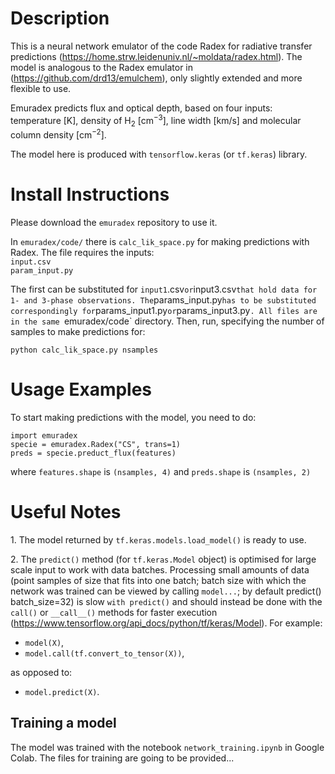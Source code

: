 # Description

This is a neural network emulator of the code Radex for radiative transfer predictions (https://home.strw.leidenuniv.nl/~moldata/radex.html). The model is analogous to the Radex emulator in (https://github.com/drd13/emulchem), only slightly extended and more flexible to use.

Emuradex predicts flux and optical depth, based on four inputs: temperature [K], density of H$_2$ [cm$^{-3}$], line width [km/s] and molecular column density [cm$^{-2}$].

The model here is produced with `tensorflow.keras` (or `tf.keras`) library.

# Install Instructions

Please download the `emuradex` repository to use it. 

In `emuradex/code/` there is `calc_lik_space.py` for making predictions with Radex. The file requires the inputs:  
`input.csv`\
`param_input.py`

The first can be substituted for `input1`.csv` or `input3.csv` that hold data for 1- and 3-phase observations. The `params_input.py` has to be substituted correspondingly for `params_input1.py` or `params_input3.py`. All files are in the same `emuradex/code` directory. Then, run, specifying the number of samples to make predictions for:

`python calc_lik_space.py nsamples`

# Usage Examples

To start making predictions with the model, you need to do:

`import emuradex`\
`specie = emuradex.Radex("CS", trans=1)`\
`preds = specie.preduct_flux(features)`

where `features.shape` is `(nsamples, 4)` and `preds.shape` is `(nsamples, 2)`




# Useful Notes

1\. The model returned by `tf.keras.models.load_model()` is ready to use.

2\. The `predict()` method (for `tf.keras.Model` object) is optimised for large scale input to work with data batches. Processing small amounts of data (point samples of size that fits into one batch; batch size with which the network was trained can be viewed by calling `model...`; by default predict() batch_size=32) is slow `with predict()` and should instead be done with the `call()` or `__call__()` methods for faster execution (https://www.tensorflow.org/api_docs/python/tf/keras/Model). For example:

- `model(X)`,
- `model.call(tf.convert_to_tensor(X))`,

as opposed to:

- `model.predict(X)`.



## Training a model

The model was trained with the notebook `network_training.ipynb` in Google Colab. The files for training are going to be provided...

